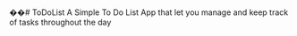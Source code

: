��#   T o D o L i s t 
 
 A Simple To Do List App that let you manage and keep track of tasks throughout the day
